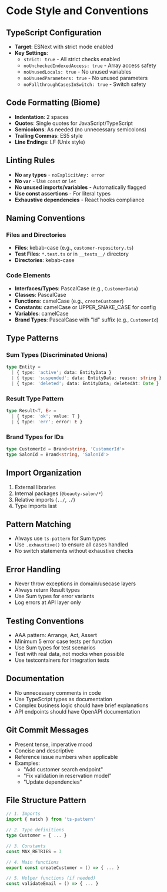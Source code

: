 # Code Style and Conventions

## TypeScript Configuration
- **Target**: ESNext with strict mode enabled
- **Key Settings**:
  - `strict: true` - All strict checks enabled
  - `noUncheckedIndexedAccess: true` - Array access safety
  - `noUnusedLocals: true` - No unused variables
  - `noUnusedParameters: true` - No unused parameters
  - `noFallthroughCasesInSwitch: true` - Switch safety

## Code Formatting (Biome)
- **Indentation**: 2 spaces
- **Quotes**: Single quotes for JavaScript/TypeScript
- **Semicolons**: As needed (no unnecessary semicolons)
- **Trailing Commas**: ES5 style
- **Line Endings**: LF (Unix style)

## Linting Rules
- **No `any` types** - `noExplicitAny: error`
- **No `var`** - Use `const` or `let`
- **No unused imports/variables** - Automatically flagged
- **Use const assertions** - For literal types
- **Exhaustive dependencies** - React hooks compliance

## Naming Conventions

### Files and Directories
- **Files**: kebab-case (e.g., `customer-repository.ts`)
- **Test Files**: `*.test.ts` or in `__tests__/` directory
- **Directories**: kebab-case

### Code Elements
- **Interfaces/Types**: PascalCase (e.g., `CustomerData`)
- **Classes**: PascalCase
- **Functions**: camelCase (e.g., `createCustomer`)
- **Constants**: camelCase or UPPER_SNAKE_CASE for config
- **Variables**: camelCase
- **Brand Types**: PascalCase with "Id" suffix (e.g., `CustomerId`)

## Type Patterns

### Sum Types (Discriminated Unions)
```typescript
type Entity =
  | { type: 'active'; data: EntityData }
  | { type: 'suspended'; data: EntityData; reason: string }
  | { type: 'deleted'; data: EntityData; deletedAt: Date }
```

### Result Type Pattern
```typescript
type Result<T, E> = 
  | { type: 'ok'; value: T }
  | { type: 'err'; error: E }
```

### Brand Types for IDs
```typescript
type CustomerId = Brand<string, 'CustomerId'>
type SalonId = Brand<string, 'SalonId'>
```

## Import Organization
1. External libraries
2. Internal packages (`@beauty-salon/*`)
3. Relative imports (`../`, `./`)
4. Type imports last

## Pattern Matching
- Always use `ts-pattern` for Sum types
- Use `.exhaustive()` to ensure all cases handled
- No switch statements without exhaustive checks

## Error Handling
- Never throw exceptions in domain/usecase layers
- Always return Result types
- Use Sum types for error variants
- Log errors at API layer only

## Testing Conventions
- AAA pattern: Arrange, Act, Assert
- Minimum 5 error case tests per function
- Use Sum types for test scenarios
- Test with real data, not mocks when possible
- Use testcontainers for integration tests

## Documentation
- No unnecessary comments in code
- Use TypeScript types as documentation
- Complex business logic should have brief explanations
- API endpoints should have OpenAPI documentation

## Git Commit Messages
- Present tense, imperative mood
- Concise and descriptive
- Reference issue numbers when applicable
- Examples:
  - "Add customer search endpoint"
  - "Fix validation in reservation model"
  - "Update dependencies"

## File Structure Pattern
```typescript
// 1. Imports
import { match } from 'ts-pattern'

// 2. Type definitions
type Customer = { ... }

// 3. Constants
const MAX_RETRIES = 3

// 4. Main functions
export const createCustomer = () => { ... }

// 5. Helper functions (if needed)
const validateEmail = () => { ... }
```